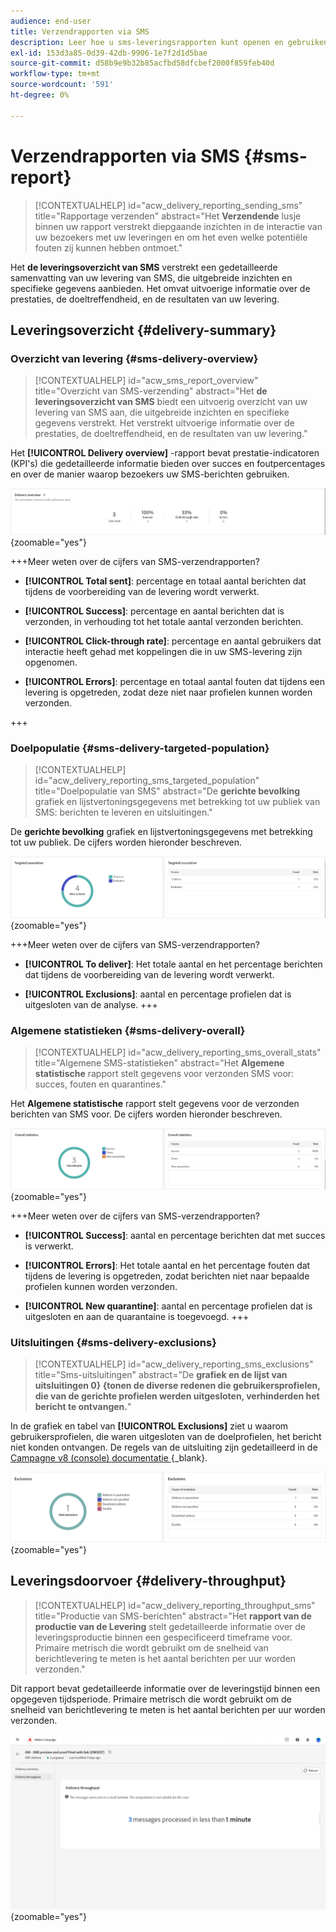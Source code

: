 ```yaml
---
audience: end-user
title: Verzendrapporten via SMS
description: Leer hoe u sms-leveringsrapporten kunt openen en gebruiken
exl-id: 153d3a85-0d39-42db-9906-1e7f2d1d5bae
source-git-commit: d58b9e9b32b85acfbd58dfcbef2000f859feb40d
workflow-type: tm+mt
source-wordcount: '591'
ht-degree: 0%

---
```


# Verzendrapporten via SMS {#sms-report}

>[!CONTEXTUALHELP]
>id="acw_delivery_reporting_sending_sms"
>title="Rapportage verzenden"
>abstract="Het **Verzendende** lusje binnen uw rapport verstrekt diepgaande inzichten in de interactie van uw bezoekers met uw leveringen en om het even welke potentiële fouten zij kunnen hebben ontmoet."

Het **de leveringsoverzicht van SMS** verstrekt een gedetailleerde samenvatting van uw levering van SMS, die uitgebreide inzichten en specifieke gegevens aanbieden. Het omvat uitvoerige informatie over de prestaties, de doeltreffendheid, en de resultaten van uw levering.

## Leveringsoverzicht {#delivery-summary}

### Overzicht van levering {#sms-delivery-overview}

>[!CONTEXTUALHELP]
>id="acw_sms_report_overview"
>title="Overzicht van SMS-verzending"
>abstract="Het **de leveringsoverzicht van SMS** biedt een uitvoerig overzicht van uw levering van SMS aan, die uitgebreide inzichten en specifieke gegevens verstrekt. Het verstrekt uitvoerige informatie over de prestaties, de doeltreffendheid, en de resultaten van uw levering."

Het **[!UICONTROL Delivery overview]** -rapport bevat prestatie-indicatoren (KPI&#39;s) die gedetailleerde informatie bieden over succes en foutpercentages en over de manier waarop bezoekers uw SMS-berichten gebruiken.

![&#x200B; Beschrijving: Het beeld toont het overzichtsrapport van de Levering, dat KPIs zoals succespercentages, foutenpercentages, en bezoekersbetrokkenheid omvat.](assets/reporting_sms_3.png){zoomable="yes"}

+++Meer weten over de cijfers van SMS-verzendrapporten?

* **[!UICONTROL Total sent]**: percentage en totaal aantal berichten dat tijdens de voorbereiding van de levering wordt verwerkt.

* **[!UICONTROL Success]**: percentage en aantal berichten dat is verzonden, in verhouding tot het totale aantal verzonden berichten.

* **[!UICONTROL Click-through rate]**: percentage en aantal gebruikers dat interactie heeft gehad met koppelingen die in uw SMS-levering zijn opgenomen.

* **[!UICONTROL Errors]**: percentage en totaal aantal fouten dat tijdens een levering is opgetreden, zodat deze niet naar profielen kunnen worden verzonden.

+++

### Doelpopulatie {#sms-delivery-targeted-population}

>[!CONTEXTUALHELP]
>id="acw_delivery_reporting_sms_targeted_population"
>title="Doelpopulatie van SMS"
>abstract="De **gerichte bevolking** grafiek en lijstvertoningsgegevens met betrekking tot uw publiek van SMS: berichten te leveren en uitsluitingen."

De **gerichte bevolking** grafiek en lijstvertoningsgegevens met betrekking tot uw publiek. De cijfers worden hieronder beschreven.

![&#x200B; Beschrijving: Het beeld toont de Gerichte bevolkingsgrafiek en de lijst, die metriek zoals te leveren berichten en uitsluitingen omvatten.](assets/reporting_sms_4.png){zoomable="yes"}

+++Meer weten over de cijfers van SMS-verzendrapporten?

* **[!UICONTROL To deliver]**: Het totale aantal en het percentage berichten dat tijdens de voorbereiding van de levering wordt verwerkt.

* **[!UICONTROL Exclusions]**: aantal en percentage profielen dat is uitgesloten van de analyse.
+++

### Algemene statistieken {#sms-delivery-overall}

>[!CONTEXTUALHELP]
>id="acw_delivery_reporting_sms_overall_stats"
>title="Algemene SMS-statistieken"
>abstract="Het **Algemene statistische** rapport stelt gegevens voor verzonden SMS voor: succes, fouten en quarantines."

Het **Algemene statistische** rapport stelt gegevens voor de verzonden berichten van SMS voor. De cijfers worden hieronder beschreven.

![&#x200B; Beschrijving: Het beeld toont het Algemene statistische rapport, dat metriek zoals succespercentages, fouten, en quarantines omvat.](assets/reporting_sms_5.png){zoomable="yes"}

+++Meer weten over de cijfers van SMS-verzendrapporten?

* **[!UICONTROL Success]**: aantal en percentage berichten dat met succes is verwerkt.

* **[!UICONTROL Errors]**: Het totale aantal en het percentage fouten dat tijdens de levering is opgetreden, zodat berichten niet naar bepaalde profielen kunnen worden verzonden.

* **[!UICONTROL New quarantine]**: aantal en percentage profielen dat is uitgesloten en aan de quarantaine is toegevoegd.
+++

### Uitsluitingen {#sms-delivery-exclusions}

>[!CONTEXTUALHELP]
>id="acw_delivery_reporting_sms_exclusions"
>title="Sms-uitsluitingen"
>abstract="De **grafiek en de lijst van uitsluitingen 0&rbrace; &lbrace;tonen de diverse redenen die gebruikersprofielen, die van de gerichte profielen werden uitgesloten, verhinderden het bericht te ontvangen.**"

In de grafiek en tabel van **[!UICONTROL Exclusions]** ziet u waarom gebruikersprofielen, die waren uitgesloten van de doelprofielen, het bericht niet konden ontvangen. De regels van de uitsluiting zijn gedetailleerd in de [&#x200B; Campagne v8 (console) documentatie &#x200B;](https://experienceleague.adobe.com/docs/campaign/campaign-v8/send/failures/delivery-failures.html?lang=nl-NL#sms-quarantines){_blank}.

![&#x200B; Beschrijving: Het beeld toont de grafiek en de lijst van Uitzonderingen, die de redenen om gebruikersprofielen van het ontvangen van berichten te uitsluiten gedetailleerd.](assets/reporting_sms_6.png){zoomable="yes"}

## Leveringsdoorvoer {#delivery-throughput}

>[!CONTEXTUALHELP]
>id="acw_delivery_reporting_throughput_sms"
>title="Productie van SMS-berichten"
>abstract="Het **rapport van de productie van de Levering** stelt gedetailleerde informatie over de leveringsproductie binnen een gespecificeerd timeframe voor. Primaire metrisch die wordt gebruikt om de snelheid van berichtlevering te meten is het aantal berichten per uur worden verzonden."

Dit rapport bevat gedetailleerde informatie over de leveringstijd binnen een opgegeven tijdsperiode. Primaire metrisch die wordt gebruikt om de snelheid van berichtlevering te meten is het aantal berichten per uur worden verzonden.

![&#x200B; Beschrijving: Het beeld toont het rapport van de productie van de Levering, dat metriek zoals het aantal berichten omvat die per uur binnen een gespecificeerd tijdkader worden verzonden.](assets/reporting_sms_2.png){zoomable="yes"}
